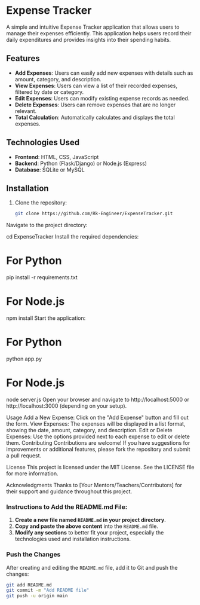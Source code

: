# Expense Tracker

A simple and intuitive Expense Tracker application that allows users to manage their expenses efficiently. This application helps users record their daily expenditures and provides insights into their spending habits.

## Features

- **Add Expenses**: Users can easily add new expenses with details such as amount, category, and description.
- **View Expenses**: Users can view a list of their recorded expenses, filtered by date or category.
- **Edit Expenses**: Users can modify existing expense records as needed.
- **Delete Expenses**: Users can remove expenses that are no longer relevant.
- **Total Calculation**: Automatically calculates and displays the total expenses.

## Technologies Used

- **Frontend**: HTML, CSS, JavaScript
- **Backend**: Python (Flask/Django) or Node.js (Express)
- **Database**: SQLite or MySQL

## Installation

1. Clone the repository:
   ```bash
   git clone https://github.com/Rk-Engineer/ExpenseTracker.git
Navigate to the project directory:


cd ExpenseTracker
Install the required dependencies:

# For Python
pip install -r requirements.txt

# For Node.js
npm install
Start the application:

# For Python
python app.py

# For Node.js
node server.js
Open your browser and navigate to http://localhost:5000 or http://localhost:3000 (depending on your setup).

Usage
Add a New Expense: Click on the "Add Expense" button and fill out the form.
View Expenses: The expenses will be displayed in a list format, showing the date, amount, category, and description.
Edit or Delete Expenses: Use the options provided next to each expense to edit or delete them.
Contributing
Contributions are welcome! If you have suggestions for improvements or additional features, please fork the repository and submit a pull request.

License
This project is licensed under the MIT License. See the LICENSE file for more information.

Acknowledgments
Thanks to [Your Mentors/Teachers/Contributors] for their support and guidance throughout this project.



### Instructions to Add the README.md File:

1. **Create a new file named `README.md` in your project directory**.
2. **Copy and paste the above content** into the `README.md` file.
3. **Modify any sections** to better fit your project, especially the technologies used and installation instructions.

### Push the Changes

After creating and editing the `README.md` file, add it to Git and push the changes:

```bash
git add README.md
git commit -m "Add README file"
git push -u origin main
